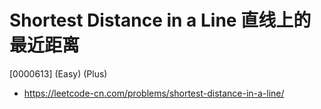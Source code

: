 # Shortest Distance in a Line 直线上的最近距离

[0000613] (Easy) (Plus)

- https://leetcode-cn.com/problems/shortest-distance-in-a-line/

